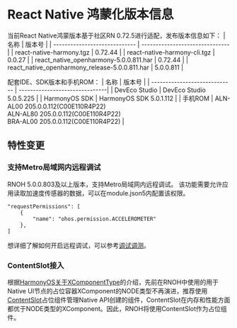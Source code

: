 # React Native 鸿蒙化版本信息
当前React Native鸿蒙版本基于社区RN 0.72.5进行适配，发布版本信息如下：
| 名称                          | 版本号                            |
| ----------------------------- | -------------------------------|
| react-native-harmony.tgz        | 0.72.44 |
| react-native-harmony-cli.tgz    | 0.0.27 |
| react_native_openharmony-5.0.0.811.har                          | 0.72.44 |
| react_native_openharmony_release-5.0.0.811.har                  | 5.0.0.811 |

配套IDE、SDK版本和手机ROM：
| 名称                          | 版本号                            |
| ----------------------------- | -------------------------------|
| DevEco Studio     | DevEco Studio 5.0.5.225 |
| HarmonyOS SDK     | HarmonyOS SDK 5.0.1.112 |
| 手机ROM           | ALN-AL00 205.0.0.112(C00E110R4P22) <br> ALN-AL80 205.0.0.112(C00E110R4P22) <br> BRA-AL00 205.0.0.112(C00E110R4P22) |


## 特性变更

### 支持Metro局域网内远程调试
RNOH 5.0.0.803及以上版本，支持Metro局域网内远程调试。
该功能需要允许应用读取加速度传感器的数据，可以在module.json5内配置该权限。
```json5
"requestPermissions": [
    {
        "name": "ohos.permission.ACCELEROMETER"
    },
]
```
想详细了解如何开启远程调试，可以参考[调试调测](../调试调测.md)。

### ContentSlot接入
根据[HarmonyOS关于XComponentType](https://developer.huawei.com/consumer/cn/doc/harmonyos-references-V5/ts-appendix-enums-V5#xcomponenttype10%E6%9E%9A%E4%B8%BE%E8%AF%B4%E6%98%8E)的介绍，先前在RNOH中使用的用于Native UI节点的占位容器XComponent的NODE类型不再演进，推荐使用[ContentSlot](https://developer.huawei.com/consumer/cn/doc/harmonyos-guides-V5/arkts-rendering-control-contentslot-V5)占位组件管理Native API创建的组件，ContentSlot在内存和性能方面都优于NODE类型的XComponent。因此，RNOH将使用ContentSlot作为占位组件。